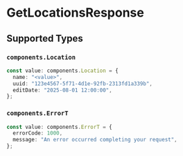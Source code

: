 # GetLocationsResponse


## Supported Types

### `components.Location`

```typescript
const value: components.Location = {
  name: "<value>",
  uuid: "123e4567-5f71-4d1e-92fb-2313fd1a339b",
  editDate: "2025-08-01 12:00:00",
};
```

### `components.ErrorT`

```typescript
const value: components.ErrorT = {
  errorCode: 1000,
  message: "An error occurred completing your request",
};
```

